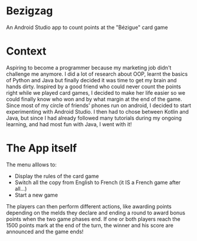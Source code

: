 # Bezigzag
An Android Studio app to count points at the "Bézigue" card game

# Context
Aspiring to become a programmer because my marketing job didn't challenge me anymore.
I did a lot of research about OOP, learnt the basics of Python and Java but finally decided it was time to get my brain and hands dirty.
Inspired by a good friend who could never count the points right while we played card games, I decided to make her life easier so we could finally know who won and by what margin at the end of the game.
Since most of my circle of friends' phones run on android, I decided to start experimenting with Android Studio.
I then had to chose between Kotlin and Java, but since I had already followed many tutorials during my ongoing learning, and had most fun with Java, I went with it!

# The App itself
The menu alllows to:
- Display the rules of the card game
- Switch all the copy from English to French (it IS a French game after all...)
- Start a new game

The players can then perform different actions, like awarding points depending on the melds they declare and ending a round to award bonus points when the two game phases end.
If one or both players reach the 1500 points mark at the end of the turn, the winner and his score are announced and the game ends!
